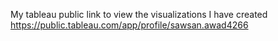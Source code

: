 My tableau public link to view the visualizations I have created https://public.tableau.com/app/profile/sawsan.awad4266
